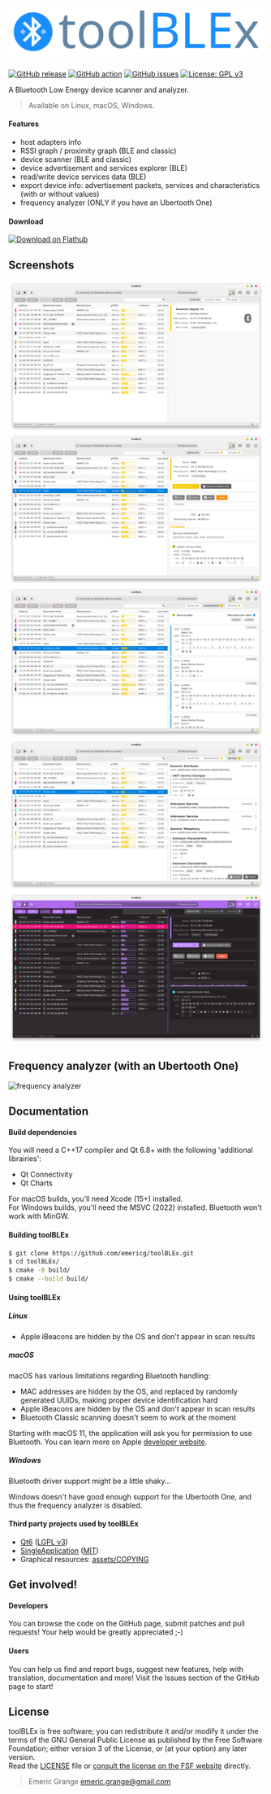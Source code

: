 # ![toolBLEx](assets/gfx/logos/banner.svg)

[![GitHub release](https://img.shields.io/badge/release-0.13-blue?style=flat-square)](https://github.com/emericg/toolBLEx/releases)
[![GitHub action](https://img.shields.io/github/actions/workflow/status/emericg/toolBLEx/builds_desktop_qmake.yml?style=flat-square)](https://github.com/emericg/toolBLEx/actions/workflows/builds_desktop_qmake.yml)
[![GitHub issues](https://img.shields.io/github/issues/emericg/toolBLEx.svg?style=flat-square)](https://github.com/emericg/toolBLEx/issues)
[![License: GPL v3](https://img.shields.io/badge/license-GPL%20v3-brightgreen.svg?style=flat-square)](http://www.gnu.org/licenses/gpl-3.0)

A Bluetooth Low Energy device scanner and analyzer.

> Available on Linux, macOS, Windows.

#### Features

- host adapters info
- RSSI graph / proximity graph (BLE and classic)
- device scanner (BLE and classic)
- device advertisement and services explorer (BLE)
- read/write device services data (BLE)
- export device info: advertisement packets, services and characteristics (with or without values)
- frequency analyzer (ONLY if you have an Ubertooth One)

#### Download

<a href='https://flathub.org/apps/io.emeric.toolblex'><img width='200' alt='Download on Flathub' src='https://dl.flathub.org/assets/badges/flathub-badge-en.png'/></a>

## Screenshots

![Bluetooth scanner](https://raw.githubusercontent.com/emericg/screenshots_flathub/master/toolBLEx/list1.png)
![BLE device info](https://raw.githubusercontent.com/emericg/screenshots_flathub/master/toolBLEx/list2.png)
![BLE device advertisement](https://raw.githubusercontent.com/emericg/screenshots_flathub/master/toolBLEx/adv1.png)
![BLE device service read](https://raw.githubusercontent.com/emericg/screenshots_flathub/master/toolBLEx/srv1.png)
![GUI dark mode](https://raw.githubusercontent.com/emericg/screenshots_flathub/master/toolBLEx/theme2.png)


## Frequency analyzer (with an Ubertooth One)

![frequency analyzer](https://raw.githubusercontent.com/emericg/screenshots_flathub/master/toolBLEx/freqanalyzer1.webp)


## Documentation

#### Build dependencies

You will need a C++17 compiler and Qt 6.8+ with the following 'additional librairies':  
- Qt Connectivity
- Qt Charts

For macOS builds, you'll need Xcode (15+) installed.  
For Windows builds, you'll need the MSVC (2022) installed. Bluetooth won't work with MinGW.  

#### Building toolBLEx

```bash
$ git clone https://github.com/emericg/toolBLEx.git
$ cd toolBLEx/
$ cmake -B build/
$ cmake --build build/
```

#### Using toolBLEx

##### Linux

- Apple iBeacons are hidden by the OS and don't appear in scan results

##### macOS

macOS has various limitations regarding Bluetooth handling:  
- MAC addresses are hidden by the OS, and replaced by randomly generated UUIDs, making proper device identification hard
- Apple iBeacons are hidden by the OS and don't appear in scan results
- Bluetooth Classic scanning doesn't seem to work at the moment

Starting with macOS 11, the application will ask you for permission to use Bluetooth. You can learn more on Apple [developer website](https://developer.apple.com/documentation/bundleresources/information_property_list/nsbluetoothalwaysusagedescription).

##### Windows

Bluetooth driver support might be a little shaky...

Windows doesn't have good enough support for the Ubertooth One, and thus the frequency analyzer is disabled.

#### Third party projects used by toolBLEx

* [Qt6](https://www.qt.io) ([LGPL v3](https://www.gnu.org/licenses/lgpl-3.0.txt))
* [SingleApplication](https://github.com/itay-grudev/SingleApplication) ([MIT](https://opensource.org/licenses/MIT))
* Graphical resources: [assets/COPYING](assets/COPYING)


## Get involved!

#### Developers

You can browse the code on the GitHub page, submit patches and pull requests! Your help would be greatly appreciated ;-)

#### Users

You can help us find and report bugs, suggest new features, help with translation, documentation and more! Visit the Issues section of the GitHub page to start!


## License

toolBLEx is free software; you can redistribute it and/or modify it under the terms of the GNU General Public License as published by the Free Software Foundation; either version 3 of the License, or (at your option) any later version.  
Read the [LICENSE](LICENSE.md) file or [consult the license on the FSF website](https://www.gnu.org/licenses/gpl-3.0.txt) directly.

> Emeric Grange <emeric.grange@gmail.com>
